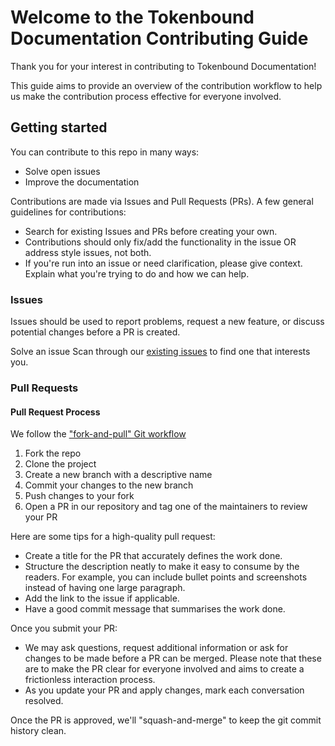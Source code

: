 # Welcome to the Tokenbound Documentation Contributing Guide

Thank you for your interest in contributing to Tokenbound Documentation!

This guide aims to provide an overview of the contribution workflow to help us make the contribution process effective for everyone involved.

## Getting started
You can contribute to this repo in many ways:

- Solve open issues
- Improve the documentation
  
Contributions are made via Issues and Pull Requests (PRs). A few general guidelines for contributions:

- Search for existing Issues and PRs before creating your own.
- Contributions should only fix/add the functionality in the issue OR address style issues, not both.
- If you're run into an issue or need clarification, please give context. Explain what you're trying to do and how we can help.

### Issues
Issues should be used to report problems, request a new feature, or discuss potential changes before a PR is created.

Solve an issue
Scan through our [existing issues](https://github.com/horuslabsio/tokenbound-contract-docs/issues) to find one that interests you.


### Pull Requests

#### Pull Request Process

We follow the ["fork-and-pull" Git workflow](https://github.com/susam/gitpr)

1. Fork the repo
2. Clone the project
3. Create a new branch with a descriptive name
4. Commit your changes to the new branch
5. Push changes to your fork
6. Open a PR in our repository and tag one of the maintainers to review your PR

Here are some tips for a high-quality pull request:

- Create a title for the PR that accurately defines the work done.
- Structure the description neatly to make it easy to consume by the readers. For example, you can include bullet points and screenshots instead of having one large paragraph.
- Add the link to the issue if applicable.
- Have a good commit message that summarises the work done.

Once you submit your PR:

- We may ask questions, request additional information or ask for changes to be made before a PR can be merged. Please note that these are to make the PR clear for everyone involved and aims to create a frictionless interaction process.
- As you update your PR and apply changes, mark each conversation resolved.

Once the PR is approved, we'll "squash-and-merge" to keep the git commit history clean.


